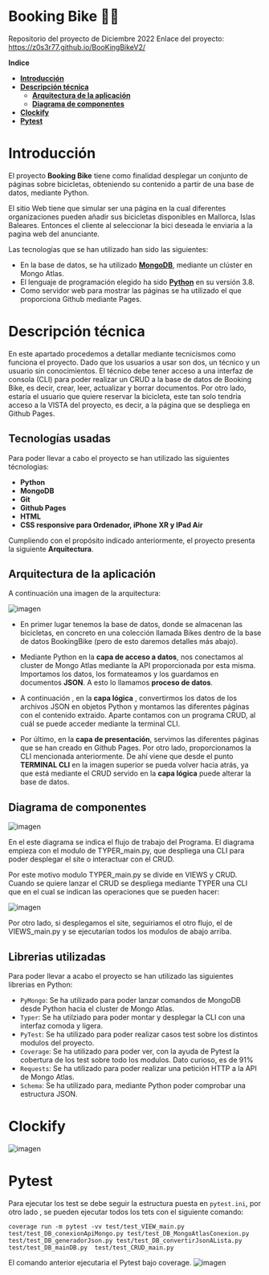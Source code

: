 # Booking Bike :biking_man:
Repositorio del proyecto de Diciembre 2022
Enlace del proyecto: https://z0s3r77.github.io/BooKingBikeV2/

**Indice**

- [**Introducción**](#introducción)
- [**Descripción técnica**](#descripción-técnica)
  - [**Arquitectura de la aplicación**](#arquitectura-de-la-aplicación)
  - [**Diagrama de componentes**](#diagrama-de-componentes)
- [**Clockify**](#clockify)
- [**Pytest**](#Pytest)

# Introducción 

El proyecto **Booking Bike** tiene como finalidad desplegar un conjunto de páginas sobre bicicletas, obteniendo su contenido a partir de una base de datos, mediante Python.

El sitio Web tiene que simular ser una página en la cual diferentes organizaciones pueden añadir sus bicicletas disponibles en Mallorca, Islas Baleares.
Entonces el cliente al seleccionar la bici deseada le enviaria a la pagina web del anunciante.

Las tecnologías que se han utilizado han sido las siguientes:

- En la base de datos, se ha utilizado [**MongoDB**](https://www.mongodb.com), mediante un clúster en Mongo Atlas.
- El lenguaje de programación elegido ha sido [**Python**](https://www.python.org/) en su  versión 3.8.
- Como servidor web para mostrar las páginas se ha utilizado el que proporciona Github mediante Pages.

# Descripción técnica

En este apartado procedemos a detallar mediante tecnicismos como funciona el proyecto.
Dado que los usuarios a usar son dos, un técnico y un usuario sin conocimientos. El técnico debe tener acceso a una interfaz de consola (CLI) para poder realizar un CRUD a la base de datos de Booking Bike, es decir, crear, leer, actualizar y borrar documentos. Por otro lado, estaría el usuario que quiere reservar la bicicleta, este tan solo tendría acceso a la VISTA del proyecto, es decir, a la página que se despliega en Github Pages.

## Tecnologías usadas

Para poder llevar a cabo el proyecto se han utilizado las siguientes técnologias:

- **Python**
- **MongoDB**
- **Git**
- **Github Pages**
- **HTML**
- **CSS responsive para Ordenador, iPhone XR y IPad Air**


Cumpliendo con el propósito indicado anteriormente, el proyecto presenta la siguiente **Arquitectura**.

## Arquitectura de la aplicación

A continuación una imagen de la arquitectura:

![imagen](https://user-images.githubusercontent.com/80277545/206925650-5ab8087a-086a-4726-a586-3b74ef6f80ea.png)


- En primer lugar tenemos la base de datos, donde se almacenan las bicicletas, en concreto en una colección llamada Bikes dentro de la base de datos BookingBike (pero de esto daremos detalles más abajo). 

- Mediante Python en la **capa de acceso a datos**, nos conectamos al cluster de Mongo Atlas mediante la API proporcionada por esta misma. Importamos los datos, los formateamos y los guardamos en documentos **JSON**. A esto lo llamamos **proceso de datos**.

- A continuación , en la **capa lógica** , convertirmos los datos de los archivos JSON en objetos Python y montamos las diferentes páginas con el contenido extraido. Aparte contamos con un programa CRUD, al cuál se puede acceder mediante la terminal CLI.

- Por último, en la **capa de presentación**, servimos las diferentes páginas que se han creado en Github Pages. Por otro lado, proporcionamos la CLI mencionada anteriormente. De ahí viene que desde el punto **TERMINAL CLI** en la imagen superior se pueda volver hacia atrás, ya que está mediante el CRUD servido en la **capa lógica** puede alterar la base de datos. 

## Diagrama de componentes

![imagen](https://user-images.githubusercontent.com/80277545/207053951-2394eceb-e8a9-421d-a0fd-9d5f03d4c780.png)



En el este diagrama se indica el flujo de trabajo del Programa. El diagrama empieza con el modulo de TYPER_main.py, que despliega una CLI para poder desplegar el site o interactuar con el CRUD.

Por este motivo modulo TYPER_main.py se divide en VIEWS y CRUD. Cuando se quiere lanzar el CRUD se despliega mediante TYPER una CLI que en el cual se indican las operaciones que se pueden hacer:

![imagen](https://user-images.githubusercontent.com/80277545/206933144-84d09b78-e67d-43a5-9c03-a0e9aab22bec.png)

Por otro lado, si desplegamos el site, seguiriamos el otro flujo, el de VIEWS_main.py y se ejecutarían todos los modulos de abajo arriba.

## Librerias utilizadas

Para poder llevar a acabo el proyecto se han utilizado las siguientes librerias en Python:

  - `PyMongo`: Se ha utilizado para poder lanzar comandos de MongoDB desde Python hacia el cluster de Mongo Atlas.
  - `Typer`: Se ha utilziado para poder montar y desplegar la CLI con una interfaz comoda y ligera.
  - `PyTest`: Se ha utilizado para poder realizar casos test sobre los distintos modulos del proyecto.
  - `Coverage`: Se ha utilizado para poder ver, con la ayuda de Pytest la cobertura de los test sobre todo los modulos. Dato curioso, es de 91%
  - `Requests`: Se ha utilizado para poder realizar una petición HTTP a la API de Mongo Atlas.
  - `Schema`: Se ha utilizado para, mediante Python poder comprobar una estructura JSON.

# Clockify

![imagen](https://user-images.githubusercontent.com/80277545/207130055-abff2951-d326-480e-9cc3-e674b793ee27.png)

# Pytest 

Para ejecutar los test se debe seguir la estructura puesta en `pytest.ini`, por otro lado , se pueden ejecutar todos los tets con el siguiente comando: 
```
coverage run -m pytest -vv test/test_VIEW_main.py test/test_DB_conexionApiMongo.py test/test_DB_MongoAtlasConexion.py test/test_DB_generadorJson.py test/test_DB_convertirJsonALista.py test/test_DB_mainDB.py  test/test_CRUD_main.py
```

El comando anterior ejecutaria el Pytest bajo coverage. 
![imagen](https://user-images.githubusercontent.com/80277545/207448219-f454d6ca-a8f3-4a70-a937-e06ddad95702.png)

